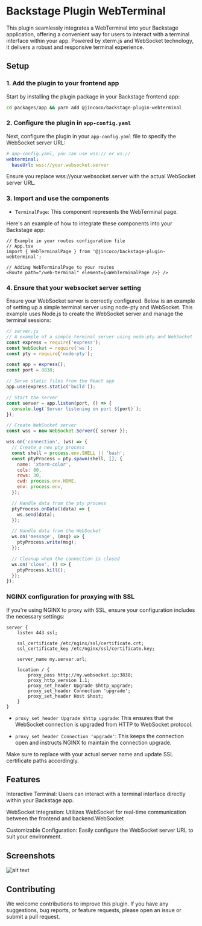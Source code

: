 
# Backstage Plugin WebTerminal

This plugin seamlessly integrates a WebTerminal into your Backstage application, offering a convenient way for users to interact with a terminal interface within your app. Powered by xterm.js and WebSocket technology, it delivers a robust and responsive terminal experience.

## Setup

### 1. Add the plugin to your frontend app

Start by installing the plugin package in your Backstage frontend app:

```bash
cd packages/app && yarn add @jincoco/backstage-plugin-webterminal
```

### 2. Configure the plugin in `app-config.yaml`

Next, configure the plugin in your `app-config.yaml` file to specify the WebSocket server URL:

```yaml
# app-config.yaml, you can use wss:// or ws://
webterminal:
  baseUrl: wss://your.websocket.server
```
Ensure you replace wss://your.websocket.server with the actual WebSocket server URL.

### 3. Import and use the components

- `TerminalPage`: This component represents the WebTerminal page.

Here's an example of how to integrate these components into your Backstage app:

```tsx
// Example in your routes configuration file
// App.tsx
import { WebTerminalPage } from '@jincoco/backstage-plugin-webterminal';

// Adding WebTerminalPage to your routes
<Route path="/web-terminal" element={<WebTerminalPage />} />
```

### 4. Ensure that your websocket server setting
Ensure your WebSocket server is correctly configured. Below is an example of setting up a simple terminal server using node-pty and WebSocket. This example uses Node.js to create the WebSocket server and manage the terminal sessions:

```js
// server.js
// A example of a simple terminal server using node-pty and WebSocket
const express = require('express');
const WebSocket = require('ws');
const pty = require('node-pty');

const app = express();
const port = 3838;

// Serve static files from the React app
app.use(express.static('build'));

// Start the server
const server = app.listen(port, () => {
  console.log(`Server listening on port ${port}`);
});

// Create WebSocket server
const wss = new WebSocket.Server({ server });

wss.on('connection', (ws) => {
  // Create a new pty process
  const shell = process.env.SHELL || 'bash';
  const ptyProcess = pty.spawn(shell, [], {
    name: 'xterm-color',
    cols: 80,
    rows: 30,
    cwd: process.env.HOME,
    env: process.env,
  });

  // Handle data from the pty process
  ptyProcess.onData((data) => {
    ws.send(data);
  });

  // Handle data from the WebSocket
  ws.on('message', (msg) => {
    ptyProcess.write(msg);
  });

  // Cleanup when the connection is closed
  ws.on('close', () => {
    ptyProcess.kill();
  });
});
```
### NGINX configuration for proxying with SSL
If you're using NGINX to proxy with SSL, ensure your configuration includes the necessary settings:
```
server {
    listen 443 ssl;

    ssl_certificate /etc/nginx/ssl/certificate.crt;
    ssl_certificate_key /etc/nginx/ssl/certificate.key;

    server_name my.server.url;

    location / {
        proxy_pass http://my.websocket.ip:3838;
        proxy_http_version 1.1;
        proxy_set_header Upgrade $http_upgrade;
        proxy_set_header Connection 'upgrade';
        proxy_set_header Host $host;
    }
}
```
- `proxy_set_header Upgrade $http_upgrade`: This ensures that the WebSocket connection is upgraded from HTTP to WebSocket protocol.

- `proxy_set_header Connection 'upgrade'`: This keeps the connection open and instructs NGINX to maintain the connection upgrade.

Make sure to replace with your actual server name and update SSL certificate paths accordingly.

## Features
Interactive Terminal: Users can interact with a terminal interface directly within your Backstage app.

WebSocket Integration: Utilizes WebSocket for real-time communication between the frontend and backend.WebSocket

Customizable Configuration: Easily configure the WebSocket server URL to suit your environment.

## Screenshots
![alt text](https://i.imgur.com/YvpebbO.png)

## Contributing

We welcome contributions to improve this plugin. If you have any suggestions, bug reports, or feature requests, please open an issue or submit a pull request.